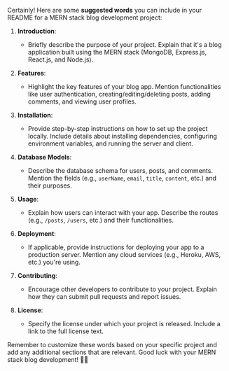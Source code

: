 Certainly! Here are some **suggested words** you can include in your README for a MERN stack blog development project:

1. **Introduction**:
   - Briefly describe the purpose of your project. Explain that it's a blog application built using the MERN stack (MongoDB, Express.js, React.js, and Node.js).

2. **Features**:
   - Highlight the key features of your blog app. Mention functionalities like user authentication, creating/editing/deleting posts, adding comments, and viewing user profiles.

3. **Installation**:
   - Provide step-by-step instructions on how to set up the project locally. Include details about installing dependencies, configuring environment variables, and running the server and client.

4. **Database Models**:
   - Describe the database schema for users, posts, and comments. Mention the fields (e.g., `userName`, `email`, `title`, `content`, etc.) and their purposes.

5. **Usage**:
   - Explain how users can interact with your app. Describe the routes (e.g., `/posts`, `/users`, etc.) and their functionalities.

6. **Deployment**:
   - If applicable, provide instructions for deploying your app to a production server. Mention any cloud services (e.g., Heroku, AWS, etc.) you're using.

7. **Contributing**:
   - Encourage other developers to contribute to your project. Explain how they can submit pull requests and report issues.

8. **License**:
   - Specify the license under which your project is released. Include a link to the full license text.

Remember to customize these words based on your specific project and add any additional sections that are relevant. Good luck with your MERN stack blog development! 🚀📝
